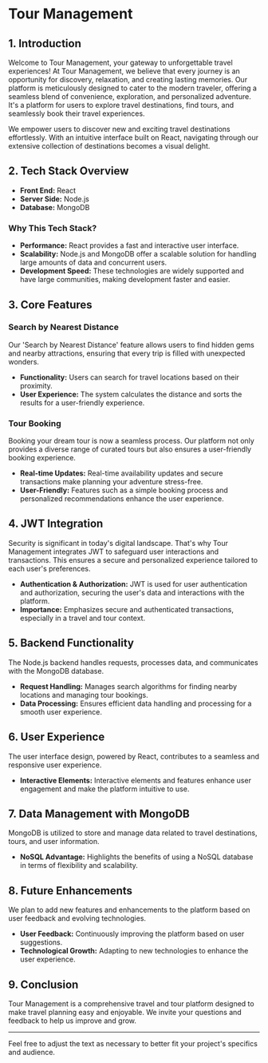 

# Tour Management

## 1. Introduction

Welcome to Tour Management, your gateway to unforgettable travel experiences! At Tour Management, we believe that every journey is an opportunity for discovery, relaxation, and creating lasting memories. Our platform is meticulously designed to cater to the modern traveler, offering a seamless blend of convenience, exploration, and personalized adventure. It's a platform for users to explore travel destinations, find tours, and seamlessly book their travel experiences.

We empower users to discover new and exciting travel destinations effortlessly. With an intuitive interface built on React, navigating through our extensive collection of destinations becomes a visual delight.

## 2. Tech Stack Overview

- **Front End:** React
- **Server Side:** Node.js
- **Database:** MongoDB

### Why This Tech Stack?
- **Performance:** React provides a fast and interactive user interface.
- **Scalability:** Node.js and MongoDB offer a scalable solution for handling large amounts of data and concurrent users.
- **Development Speed:** These technologies are widely supported and have large communities, making development faster and easier.

## 3. Core Features

### Search by Nearest Distance
Our 'Search by Nearest Distance' feature allows users to find hidden gems and nearby attractions, ensuring that every trip is filled with unexpected wonders.
- **Functionality:** Users can search for travel locations based on their proximity.
- **User Experience:** The system calculates the distance and sorts the results for a user-friendly experience.

### Tour Booking
Booking your dream tour is now a seamless process. Our platform not only provides a diverse range of curated tours but also ensures a user-friendly booking experience.
- **Real-time Updates:** Real-time availability updates and secure transactions make planning your adventure stress-free.
- **User-Friendly:** Features such as a simple booking process and personalized recommendations enhance the user experience.

## 4. JWT Integration

Security is significant in today's digital landscape. That's why Tour Management integrates JWT to safeguard user interactions and transactions. This ensures a secure and personalized experience tailored to each user's preferences.
- **Authentication & Authorization:** JWT is used for user authentication and authorization, securing the user's data and interactions with the platform.
- **Importance:** Emphasizes secure and authenticated transactions, especially in a travel and tour context.

## 5. Backend Functionality

The Node.js backend handles requests, processes data, and communicates with the MongoDB database.
- **Request Handling:** Manages search algorithms for finding nearby locations and managing tour bookings.
- **Data Processing:** Ensures efficient data handling and processing for a smooth user experience.

## 6. User Experience

The user interface design, powered by React, contributes to a seamless and responsive user experience.
- **Interactive Elements:** Interactive elements and features enhance user engagement and make the platform intuitive to use.

## 7. Data Management with MongoDB

MongoDB is utilized to store and manage data related to travel destinations, tours, and user information.
- **NoSQL Advantage:** Highlights the benefits of using a NoSQL database in terms of flexibility and scalability.

## 8. Future Enhancements

We plan to add new features and enhancements to the platform based on user feedback and evolving technologies.
- **User Feedback:** Continuously improving the platform based on user suggestions.
- **Technological Growth:** Adapting to new technologies to enhance the user experience.

## 9. Conclusion

Tour Management is a comprehensive travel and tour platform designed to make travel planning easy and enjoyable. We invite your questions and feedback to help us improve and grow.

---

Feel free to adjust the text as necessary to better fit your project's specifics and audience.
